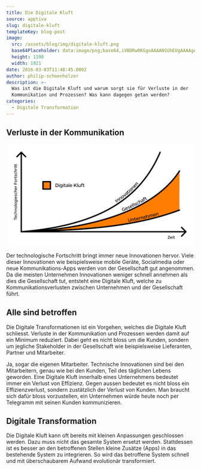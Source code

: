 ```yaml
---
title: Die Digitale Kluft
source: apptiva
slug: digitale-kluft
templateKey: blog-post
image:
  src: /assets/blog/img/digitale-kluft.png
  base64Placeholder: data:image/png;base64,iVBORw0KGgoAAAANSUhEUgAAAAgAAAAFCAIAAAD38zoCAAAACXBIWXMAAAsTAAALEwEAmpwYAAAAYElEQVR4nGP4DwY79+5/9fo1hA0BDN++fQNRPEKuHp7///+HcBESaqoqNrbW3799f/z4MYqEoqKitrZ2ZUVlTk7O////f/36xQCRnz5telNj0+7du3fu3Pnr16////8DAAG/Xv/x6PS2AAAAAElFTkSuQmCC
  height: 1198
  width: 1921
date: 2016-03-03T11:48:45.000Z
author: philip-schoenholzer
description: >-
  Was ist die Digitale Kluft und warum sorgt sie für Verluste in der
  Kommunikation und Prozessen? Was kann dagegen getan werden?
categories:
  - Digitale Transformation
---
```


<h2>Verluste in der Kommunikation</h2>

![Diagramm Digitale Kluft](img/diagramm-digitale-kluft.png)

Der technologische Fortschritt bringt immer neue Innovationen hervor. Viele dieser Innovationen wie beispielsweise mobile Geräte, Socialmedia oder neue Kommunikations-Apps werden von der Gesellschaft gut angenommen. Da die meisten Unternehmen Innovationen weniger schnell annehmen als dies die Gesellschaft tut, entsteht eine Digitale Kluft, welche zu Kommunikationsverlusten zwischen Unternehmen und der Gesellschaft führt.

<h2>Alle sind betroffen</h2>

Die Digitale Transformationen ist ein Vorgehen, welches die Digitale Kluft schliesst. Verluste in der Kommunikation und Prozessen werden damit auf ein Minimum reduziert. Dabei geht es nicht bloss um die Kunden, sondern um jegliche Stakeholder in der Gesellschaft wie beispielsweise Lieferanten, Partner und Mitarbeiter.

Ja, sogar die eigenen Mitarbeiter. Technische Innovationen sind bei den Mitarbeitern, genau wie bei den Kunden, Teil des täglichen Lebens geworden. Eine Digitale Kluft innerhalb eines Unternehmens bedeutet immer ein Verlust von Effizienz. Gegen aussen bedeutet es nicht bloss ein Effizienzverlust, sondern zustätzlich der Verlust von Kunden. Man braucht sich dafür bloss vorzustellen, ein Unternehmen würde heute noch per Telegramm mit seinen Kunden kommunizieren.

<h2>Digitale Transformation</h2>

Die Digitale Kluft kann oft bereits mit kleinen Anpassungen geschlossen werden. Dazu muss nicht das gesamte System ersetzt werden. Stattdessen ist es besser an den betroffenen Stellen kleine Zusätze (Apps) in das bestehende System zu integrieren. So wird das betroffene System schnell und mit überschaubarem Aufwand evolutionär transformiert.
